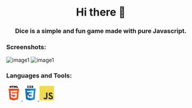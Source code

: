 <h1 align="center">Hi there 👋 </h1>
<h3 align="center">Dice is a simple and fun game made with pure Javascript.</h3>

<h3 align="left">Screenshots:</h3>
<img src="https://drive.google.com/uc?id=1OI5qgV4dMsKiUSIYgkSVwwoGCJC4DOMr" alt="image1" width="900">
<img src="https://drive.google.com/uc?id=16I6jX7Dca9P3gCj_mzxL7HlXg3YHXbuE" alt="image1" width="900">

<h3 align="left">Languages and Tools:</h3>
<p align="left"> 
 <a href="https://www.w3.org/html/" target="_blank" rel="noreferrer"> <img src="https://raw.githubusercontent.com/devicons/devicon/master/icons/html5/html5-original-wordmark.svg" alt="html5" width="40" height="40"/> 
 </a> 
<a href="https://www.w3schools.com/css/" target="_blank" rel="noreferrer"> <img src="https://raw.githubusercontent.com/devicons/devicon/master/icons/css3/css3-original-wordmark.svg" alt="css3" width="40" height="40"/>
 </a> 
 <a href="https://developer.mozilla.org/en-US/docs/Web/JavaScript" target="_blank" rel="noreferrer"> <img src="https://raw.githubusercontent.com/devicons/devicon/master/icons/javascript/javascript-original.svg" alt="javascript" width="40" height="40"/> 
 </a> 
 </p>
